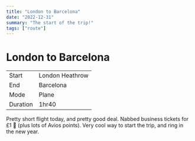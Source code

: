 ```yaml
---
title: "London to Barcelona"
date: "2022-12-31"
summary: "The start of the trip!"
tags: ["route"]
---
```


# London to Barcelona

| | |
|---|---|
| Start  | London Heathrow |
| End  | Barcelona |
| Mode  | Plane |
| Duration  | 1hr40 |


Pretty short flight today, and pretty good deal. Nabbed business tickets for £1 :muscle: (plus lots of Avios points). Very cool way to start the trip, and ring  in the new year.
